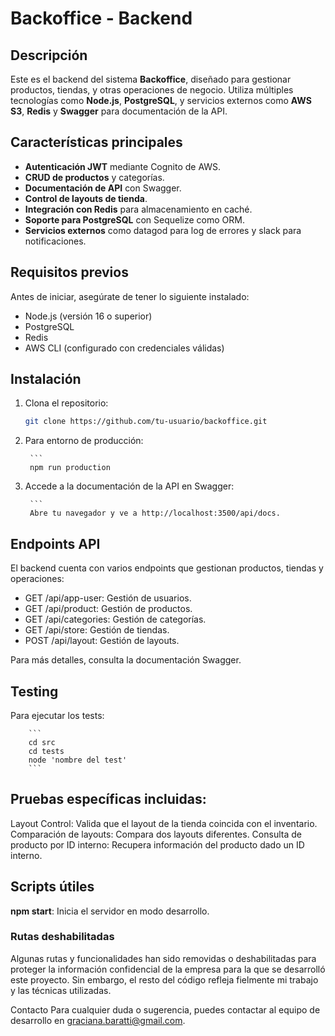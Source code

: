 # Backoffice - Backend

## Descripción

Este es el backend del sistema **Backoffice**, diseñado para gestionar productos, tiendas, y otras operaciones de negocio. Utiliza múltiples tecnologías como **Node.js**, **PostgreSQL**, y servicios externos como **AWS S3**, **Redis** y **Swagger** para documentación de la API.

## Características principales

- **Autenticación JWT** mediante Cognito de AWS.
- **CRUD de productos** y categorías.
- **Documentación de API** con Swagger.
- **Control de layouts de tienda**.
- **Integración con Redis** para almacenamiento en caché.
- **Soporte para PostgreSQL** con Sequelize como ORM.
- **Servicios externos** como datagod para log de errores y slack para notificaciones.

## Requisitos previos

Antes de iniciar, asegúrate de tener lo siguiente instalado:

- Node.js (versión 16 o superior)
- PostgreSQL
- Redis
- AWS CLI (configurado con credenciales válidas)

## Instalación

1. Clona el repositorio:

   ```bash
   git clone https://github.com/tu-usuario/backoffice.git

2. Para entorno de producción:

        ```
        npm run production

3. Accede a la documentación de la API en Swagger:

        ```
        Abre tu navegador y ve a http://localhost:3500/api/docs.

## Endpoints API
El backend cuenta con varios endpoints que gestionan productos, tiendas y operaciones:

- GET /api/app-user: Gestión de usuarios.
- GET /api/product: Gestión de productos.
- GET /api/categories: Gestión de categorías.
- GET /api/store: Gestión de tiendas.
- POST /api/layout: Gestión de layouts.

Para más detalles, consulta la documentación Swagger.

## Testing
Para ejecutar los tests:

        ```
        cd src
        cd tests
        node 'nombre del test'
        ```
## Pruebas específicas incluidas:
Layout Control: Valida que el layout de la tienda coincida con el inventario.
Comparación de layouts: Compara dos layouts diferentes.
Consulta de producto por ID interno: Recupera información del producto dado un ID interno.
## Scripts útiles
**npm start**: Inicia el servidor en modo desarrollo.

### Rutas deshabilitadas
Algunas rutas y funcionalidades han sido removidas o deshabilitadas para proteger la información confidencial de la empresa para la que se desarrolló este proyecto. Sin embargo, el resto del código refleja fielmente mi trabajo y las técnicas utilizadas.

Contacto
Para cualquier duda o sugerencia, puedes contactar al equipo de desarrollo en graciana.baratti@gmail.com.